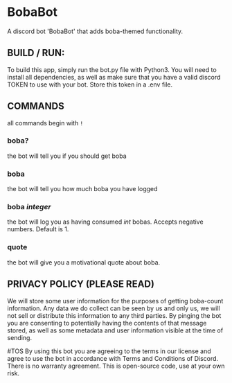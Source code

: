 # BobaBot
A discord bot 'BobaBot' that adds boba-themed functionality.

## BUILD / RUN:
To build this app, simply run the bot.py file with Python3. You will need to install all dependencies,
as well as make sure that you have a valid discord TOKEN to use with your bot. Store this token in a .env file.

## COMMANDS
all commands begin with `!`
### boba?
the bot will tell you if you should get boba
### boba
the bot will tell you how much boba you have logged
### boba *integer*
the bot will log you as having consumed *int* bobas. Accepts negative numbers. Default is 1.
### quote
the bot will give you a motivational quote about boba.

## PRIVACY POLICY (PLEASE READ)
We will store some user information for the purposes of getting boba-count information. Any data we do collect can be seen by us and only us, 
we will not sell or distribute this information to any third parties. By pinging the bot you are consenting to potentially having the 
contents of that message stored, as well as some metadata and user information visible at the time of sending. 

#TOS
By using this bot you are agreeing to the terms in our license and agree to use the bot in accordance with Terms and Conditions of Discord.
There is no warranty agreement. This is open-source code, use at your own risk. 
